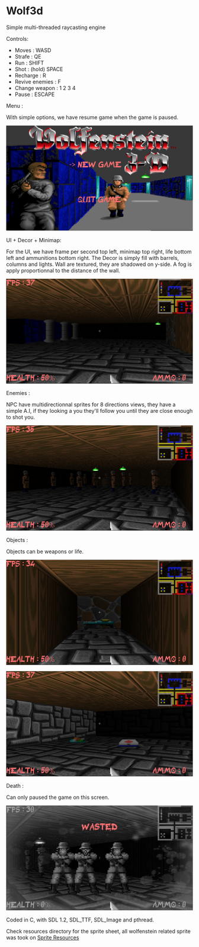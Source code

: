 # Wolf3d
Simple multi-threaded raycasting engine
 
Controls:
 - Moves : WASD
 - Strafe : QE
 - Run : SHIFT
 - Shot : (hold) SPACE
 - Recharge : R
 - Revive enemies : F
 - Change weapon : 1 2 3 4
 - Pause : ESCAPE

Menu :

With simple options, we have resume game when the game is paused.

![alt text](https://github.com/thchin/Wolf3d/blob/master/screenshots/Menu.png)

UI + Decor + Minimap:

For the UI, we have frame per second top left, minimap top right, life bottom left and ammunitions bottom right.
The Decor is simply fill with barrels, columns and lights.
Wall are textured, they are shadowed on y-side.
A fog is apply proportionnal to the distance of the wall.

![alt text](https://github.com/thchin/Wolf3d/blob/master/screenshots/Screenshot1.png)

Enemies :

NPC have multidirectionnal sprites for 8 directions views, they have a simple A.I, if they looking a you they'll follow you until they are close enough to shot you.

![alt text](https://github.com/thchin/Wolf3d/blob/master/screenshots/Screenshot2.png)

Objects :

Objects can be weapons or life.

![alt text](https://github.com/thchin/Wolf3d/blob/master/screenshots/Screenshot3.png)

![alt text](https://github.com/thchin/Wolf3d/blob/master/screenshots/Screenshot4.png)

Death :

Can only paused the game on this screen.

![alt text](https://github.com/thchin/Wolf3d/blob/master/screenshots/Death.png)

Coded in C, with SDL 1.2, SDL_TTF, SDL_Image and pthread.

Check resources directory for the sprite sheet, all wolfenstein related sprite was took on [Sprite Resources](https://www.spriters-resource.com/)
